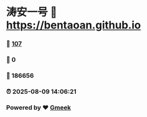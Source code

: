# 涛安一号 :link: https://bentaoan.github.io 
### :page_facing_up: [107](https://bentaoan.github.io/tag.html) 
### :speech_balloon: 0 
### :hibiscus: 186656 
### :alarm_clock: 2025-08-09 14:06:21 
### Powered by :heart: [Gmeek](https://github.com/Meekdai/Gmeek)
